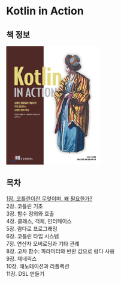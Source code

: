 # Kotlin in Action


## 책 정보
<img src="./assets/book_cover.jpeg"  width="50%"/>  


## 목차
[1장. 코틀린이란 무엇이며, 왜 필요한가?](summary/chapter1.md)  
2장. 코틀린 기초  
3장. 함수 정의와 호출  
4장. 클래스, 객체, 인터페이스  
5장. 람다로 프로그래밍  
6장. 코틀린 타입 시스템  
7장. 연산자 오버로딩과 기타 관례  
8장. 고차 함수: 파라미터와 반환 값으로 람다 사용  
9장. 제네릭스  
10장. 애노테이션과 리플렉션  
11장. DSL 만들기  